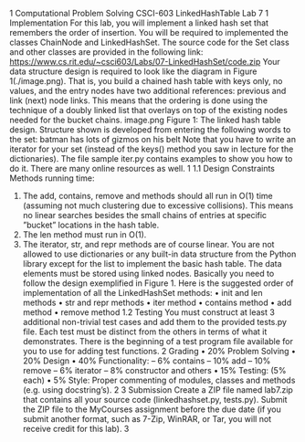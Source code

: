 
1
Computational Problem Solving CSCI-603
LinkedHashTable Lab 7
1 Implementation
For this lab, you will implement a linked hash set that remembers the order of insertion.
You will be required to implemented the classes ChainNode and LinkedHashSet.
The source code for the Set class and other classes are provided in the following link:
https://www.cs.rit.edu/~csci603/Labs/07-LinkedHashSet/code.zip
Your data structure design is required to look like the diagram in Figure 1(./image.png). That is, you
build a chained hash table with keys only, no values, and the entry nodes have two additional
references: previous and link (next) node links. This means that the ordering is done using
the technique of a doubly linked list that overlays on top of the existing nodes needed for
the bucket chains.
image.png
Figure 1: The linked hash table design. Structure shown is developed from entering the following
words to the set: batman has lots of gizmos on his belt
Note that you have to write an iterator for your set (instead of the keys() method you saw
in lecture for the dictionaries). The file sample iter.py contains examples to show you how
to do it. There are many online resources as well.
1
1.1 Design Constraints
Methods running time:
1. The add, contains, remove and methods should all run in O(1) time (assuming not
much clustering due to excessive collisions). This means no linear searches besides the
small chains of entries at specific ”bucket” locations in the hash table.
2. The len method must run in O(1).
3. The iterator, str, and repr methods are of course linear.
You are not allowed to use dictionaries or any built-in data structure from the
Python library except for the list to implement the basic hash table. The data
elements must be stored using linked nodes.
Basically you need to follow the design exemplified in Figure 1.
Here is the suggested order of implementation of all the LinkedHashSet methods:
• init and len methods
• str and repr methods
• iter method
• contains method
• add method
• remove method
1.2 Testing
You must construct at least 3 additional non-trivial test cases and add them to the provided
tests.py file. Each test must be distinct from the others in terms of what it demonstrates.
There is the beginning of a test program file available for you to use for adding test functions.
2 Grading
• 20% Problem Solving
• 20% Design
• 40% Functionality:
– 6% contains
– 10% add
– 10% remove
– 6% iterator
– 8% constructor and others
• 15% Testing: (5% each)
• 5% Style: Proper commenting of modules, classes and methods (e.g. using docstring’s).
2
3 Submission
Create a ZIP file named lab7.zip that contains all your source code (linkedhashset.py,
tests.py). Submit the ZIP file to the MyCourses assignment before the due date (if you
submit another format, such as 7-Zip, WinRAR, or Tar, you will not receive credit for this
lab).
3
